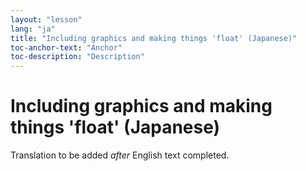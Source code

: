 ```yaml
---
layout: "lesson"
lang: "ja"
title: "Including graphics and making things 'float' (Japanese)"
toc-anchor-text: "Anchor"
toc-description: "Description"
---
```


# Including graphics and making things 'float' (Japanese)

Translation to be added _after_ English text completed.
